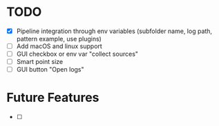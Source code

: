 # TODO

- [x] Pipeline integration through env variables (subfolder name, log path, pattern example, use plugins)
- [ ] Add macOS and linux support 
- [ ] GUI checkbox or env var "collect sources"
- [ ] Smart point size
- [ ] GUI button "Open logs"

# Future Features

- [ ] 